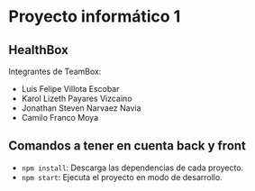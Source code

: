 # Proyecto informático 1

## HealthBox

Integrantes de TeamBox: 

- Luis Felipe Villota Escobar
- Karol Lizeth Payares Vizcaino
- Jonathan Steven Narvaez Navia
- Camilo Franco Moya

## Comandos a tener en cuenta back y front

- `npm install`: Descarga las dependencias de cada proyecto.
- `npm start`: Ejecuta el proyecto en modo de desarrollo.
